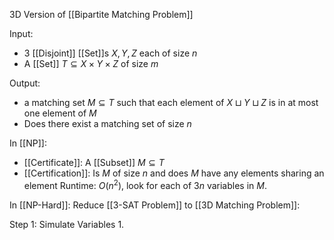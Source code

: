 3D Version of [[Bipartite Matching Problem]]

Input:
- $3$ [[Disjoint]] [[Set]]s $X,Y,Z$ each of size $n$
- A [[Set]] $T\subseteq X\times Y\times Z$ of size $m$

Output:
- a matching set $M\subseteq T$ such that each element of $X\sqcup Y\sqcup Z$ is in at most one element of $M$
- Does there exist a matching set of size $n$

In [[NP]]:
- [[Certificate]]: A [[Subset]] $M\subseteq T$
- [[Certification]]: Is $M$ of size $n$ and does $M$ have any elements sharing an element
Runtime: $O(n^2)$, look for each of $3n$ variables in $M$.

In [[NP-Hard]]:
Reduce [[3-SAT Problem]] to [[3D Matching Problem]]:

Step 1: Simulate Variables
1. 